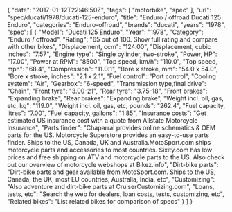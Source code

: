 {
    "date": "2017-01-12T22:46:50Z",
    "tags": [
        "motorbike",
        "spec"
    ],
    "url": "spec\/ducati\/1978\/ducati-125-enduro",
    "title": "Enduro \/ offroad Ducati 125 Enduro",
    "categories": "Enduro-offroad",
    "brands": "ducati",
    "years": "1978",
    "spec": [
        {
            "Model": "Ducati 125 Enduro",
            "Year": "1978",
            "Category": "Enduro \/ offroad",
            "Rating": "65 out of 100. Show full rating and compare with other bikes",
            "Displacement, ccm": "124.00",
            "Displacement, cubic inches": "7.57",
            "Engine type": "Single cylinder, two-stroke",
            "Power, HP": "17.00",
            "Power at RPM": "8500",
            "Top speed, km\/h": "110.0",
            "Top speed, mph": "68.4",
            "Compression": "11.0:1",
            "Bore x stroke, mm": "54.0 x 54.0",
            "Bore x stroke, inches": "2.1 x 2.1",
            "Fuel control": "Port control",
            "Cooling system": "Air",
            "Gearbox": "6-speed",
            "Transmission type,final drive": "Chain",
            "Front tyre": "3.00-21",
            "Rear tyre": "3.75-18",
            "Front brakes": "Expanding brake",
            "Rear brakes": "Expanding brake",
            "Weight incl. oil, gas, etc, kg": "119.0",
            "Weight incl. oil, gas, etc, pounds": "262.4",
            "Fuel capacity, litres": "7.00",
            "Fuel capacity, gallons": "1.85",
            "Insurance costs": "Get estimated US insurance cost with a quote from Allstate Motorcycle Insurance",
            "Parts finder": "Chaparral provides online schematics & OEM parts for the US.   Motorcycle Superstore provides an easy-to-use parts finder. Ships to the US, Canada, UK and Australia.MotoSport.com ships motorcycle parts and accessories to most countries.    Sixity.com has low prices and free shipping on ATV and motorcycle parts to the US. Also check out our overview of motorcycle webshops at Bikez.info",
            "Dirt-bike parts": "Dirt-bike parts and gear available from MotoSport.com. Ships to the US, Canada, the UK, most EU countries, Australia, India, etc",
            "Customizing": "Also adventure and dirt-bike parts at CruiserCustomizing.com",
            "Loans, tests, etc": "Search the web for dealers, loan costs, tests, customizing, etc",
            "Related bikes": "List related bikes for comparison of specs"
        }
    ]
}